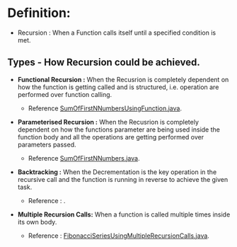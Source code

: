 # Definition: 
- Recursion : When a Function calls itself until a specified condition is met.
  
## Types - How Recursion could be achieved.

- **Functional Recursion :** When the Recusrion is completely dependent on how the function is getting called and is structured, i.e.  operation are performed over function calling. 
  - Reference [SumOfFirstNNumbersUsingFunction.java](SumOfFirstNNumbersUsingFunction.java).

- **Parameterised Recursion :** When the Recusrion is completely dependent on how the functions parameter are being used inside the function body and all the operations are getting performed over parameters passed.
  - Reference [SumOfFirstNNumbers.java](SumOfFirstNNumbers.java).

- **Backtracking :** When the Decrementation is the key operation in the recursive call and the function is running in reverse to achieve the given task.
  - Reference : []().
  
- **Multiple Recursion Calls:** When a function is called multiple times inside its own body.
  - Reference : [FibonacciSeriesUsingMultipleRecursionCalls.java](FibonacciSeriesUsingMultipleRecursionCalls.java).
